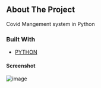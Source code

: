 <!-- ABOUT THE PROJECT -->
## About The Project

Covid Mangement system in Python

### Built With
* [PYTHON](https://www.python.org/)

#### Screenshot
![image](https://user-images.githubusercontent.com/23334099/151534762-fdbeb00b-cba6-4b62-b36b-3c069a630fea.png)
